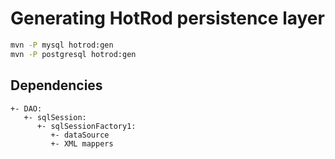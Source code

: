 
# Generating HotRod persistence layer

```bash
mvn -P mysql hotrod:gen
mvn -P postgresql hotrod:gen
```

## Dependencies 

```
+- DAO:
   +- sqlSession:
      +- sqlSessionFactory1:
         +- dataSource
         +- XML mappers
```
      
        
        
      
 
 

